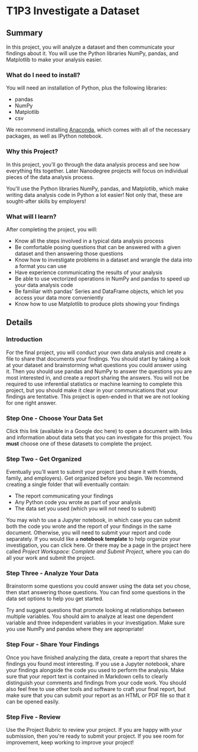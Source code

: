 # T1P3 Investigate a Dataset

## Summary

In this project, you will analyze a dataset and then communicate your findings about it. You will use the Python libraries NumPy, pandas, and Matplotlib to make your analysis easier.

### What do I need to install?

You will need an installation of Python, plus the following libraries:

* pandas
* NumPy
* Matplotlib
* csv

We recommend installing [Anaconda](https://www.continuum.io/downloads), which comes with all of the necessary packages, as well as IPython notebook.

### Why this Project?

In this project, you'll go through the data analysis process and see how everything fits together. Later Nanodegree projects will focus on individual pieces of the data analysis process.

You'll use the Python libraries NumPy, pandas, and Matplotlib, which make writing data analysis code in Python a lot easier! Not only that, these are sought-after skills by employers!

### What will I learn?

After completing the project, you will:

* Know all the steps involved in a typical data analysis process
* Be comfortable posing questions that can be answered with a given dataset and then answering those questions
* Know how to investigate problems in a dataset and wrangle the data into a format you can use
* Have experience communicating the results of your analysis
* Be able to use vectorized operations in NumPy and pandas to speed up your data analysis code
* Be familiar with pandas' Series and DataFrame objects, which let you access your data more conveniently
* Know how to use Matplotlib to produce plots showing your findings

## Details

### Introduction

For the final project, you will conduct your own data analysis and create a file to share that documents your findings. You should start by taking a look at your dataset and brainstorming what questions you could answer using it. Then you should use pandas and NumPy to answer the questions you are most interested in, and create a report sharing the answers. You will not be required to use inferential statistics or machine learning to complete this project, but you should make it clear in your communications that your findings are tentative. This project is open-ended in that we are not looking for one right answer.

### Step One - Choose Your Data Set

Click this link (available in a Google doc here) to open a document with links and information about data sets that you can investigate for this project. You **must** choose one of these datasets to complete the project.

### Step Two - Get Organized

Eventually you’ll want to submit your project (and share it with friends, family, and employers). Get organized before you begin. We recommend creating a single folder that will eventually contain:

* The report communicating your findings
* Any Python code you wrote as part of your analysis
* The data set you used (which you will not need to submit)

You may wish to use a Jupyter notebook, in which case you can submit both the code you wrote and the report of your findings in the same document. Otherwise, you will need to submit your report and code separately. If you would like a **notebook template** to help organize your investigation, you can click here. Or there may be a page in the project here called *Project Workspace: Complete and Submit Project*, where you can do all your work and submit the project.

### Step Three - Analyze Your Data

Brainstorm some questions you could answer using the data set you chose, then start answering those questions. You can find some questions in the data set options to help you get started.

Try and suggest questions that promote looking at relationships between multiple variables. You should aim to analyze at least one dependent variable and three independent variables in your investigation. Make sure you use NumPy and pandas where they are appropriate!

### Step Four - Share Your Findings

Once you have finished analyzing the data, create a report that shares the findings you found most interesting. If you use a Jupyter notebook, share your findings alongside the code you used to perform the analysis. Make sure that your report text is contained in Markdown cells to clearly distinguish your comments and findings from your code work. You should also feel free to use other tools and software to craft your final report, but make sure that you can submit your report as an HTML or PDF file so that it can be opened easily.

### Step Five - Review

Use the Project Rubric to review your project. If you are happy with your submission, then you're ready to submit your project. If you see room for improvement, keep working to improve your project!
